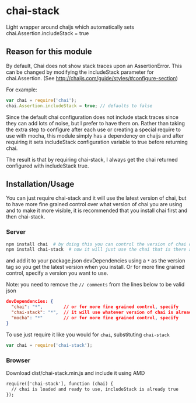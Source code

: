 # chai-stack

Light wrapper around chaijs which automatically sets chai.Assertion.includeStack = true

## Reason for this module

By default, Chai does not show stack traces upon an AssertionError. This can be changed by modifying the includeStack parameter for chai.Assertion. (See http://chaijs.com/guide/styles/#configure-section)

For example:

```javascript
var chai = require('chai');
chai.Assertion.includeStack = true; // defaults to false
```

Since the default chai configuration does not include stack traces since they can add lots of noise, but I prefer to have them on. Rather than taking the extra step to configure after each use or creating a special require to use with mocha, this module simply has a dependency on chaijs and after requiring it sets includeStack configuration variable to true before returning chai.

The result is that by requiring chai-stack, I always get the chai returned configured with includeStack true.

## Installation/Usage

You can just require chai-stack and it will use the latest version of chai, but to have more fine grained control over what version of chai you are using and to make it more visible, it is recommended that you install chai first and then chai-stack.

### Server

```bash
npm install chai  # by doing this you can control the version of chai directly
npm install chai-stack  # now it will just use the chai that is there already
```

and add it to your package.json devDependencies using a `*` as the version tag so you get the latest version when you install. Or for more fine grained control, specify a version you want to use.

Note: you need to remove the `// comments` from the lines below to be valid json

```json
devDependencies: {
  "chai": "*",        // or for more fine grained control, specify
  "chai-stack": "*",  // it will use whatever version of chai is already installed
  "mocha": "*"        // or for more fine grained control, specify
}
```

To use just require it like you would for `chai`, substituting `chai-stack`

```javascript
var chai = require('chai-stack');
```


### Browser

Download dist/chai-stack.min.js and include it using AMD

```html
require(['chai-stack'], function (chai) {
  // chai is loaded and ready to use, includeStack is already true
});
```

